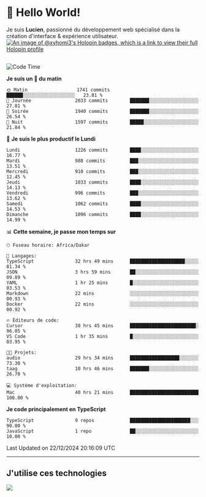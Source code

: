 # 👋 Hello World!

Je suis **Lucien**, passionné du développement web spécialisé dans la création d'interface & expérience utilisateur.
[![An image of @xyhomi3's Holopin badges, which is a link to view their full Holopin profile](https://holopin.me/xyhomi3)](https://holopin.io/@xyhomi3)

##

<!--START_SECTION:waka-->
![Code Time](http://img.shields.io/badge/Code%20Time-2%2C834%20hrs%2050%20mins-blue)

**Je suis un 🐤 du matin** 

```text
🌞 Matin                  1741 commits        ██████░░░░░░░░░░░░░░░░░░░   23.81 % 
🌆 Journée                2033 commits        ███████░░░░░░░░░░░░░░░░░░   27.81 % 
🌃 Soirée                 1940 commits        ███████░░░░░░░░░░░░░░░░░░   26.54 % 
🌙 Nuit                   1597 commits        █████░░░░░░░░░░░░░░░░░░░░   21.84 % 
```
📅 **Je suis le plus productif le Lundi** 

```text
Lundi                    1226 commits        ████░░░░░░░░░░░░░░░░░░░░░   16.77 % 
Mardi                    988 commits         ███░░░░░░░░░░░░░░░░░░░░░░   13.51 % 
Mercredi                 910 commits         ███░░░░░░░░░░░░░░░░░░░░░░   12.45 % 
Jeudi                    1033 commits        ████░░░░░░░░░░░░░░░░░░░░░   14.13 % 
Vendredi                 996 commits         ███░░░░░░░░░░░░░░░░░░░░░░   13.62 % 
Samedi                   1062 commits        ████░░░░░░░░░░░░░░░░░░░░░   14.53 % 
Dimanche                 1096 commits        ████░░░░░░░░░░░░░░░░░░░░░   14.99 % 
```


📊 **Cette semaine, je passe mon temps sur** 

```text
🕑︎ Fuseau horaire: Africa/Dakar

💬 Langages: 
TypeScript               32 hrs 49 mins      ████████████████████░░░░░   81.34 % 
JSON                     3 hrs 59 mins       ██░░░░░░░░░░░░░░░░░░░░░░░   09.89 % 
YAML                     1 hr 25 mins        █░░░░░░░░░░░░░░░░░░░░░░░░   03.53 % 
Markdown                 22 mins             ░░░░░░░░░░░░░░░░░░░░░░░░░   00.93 % 
Docker                   22 mins             ░░░░░░░░░░░░░░░░░░░░░░░░░   00.92 % 

🔥 Éditeurs de code: 
Cursor                   38 hrs 45 mins      ████████████████████████░   96.05 % 
VS Code                  1 hr 35 mins        █░░░░░░░░░░░░░░░░░░░░░░░░   03.95 % 

🐱‍💻 Projets: 
audio                    29 hrs 34 mins      ██████████████████░░░░░░░   73.30 % 
taag                     10 hrs 46 mins      ███████░░░░░░░░░░░░░░░░░░   26.70 % 

💻 Système d'exploitation: 
Mac                      40 hrs 21 mins      █████████████████████████   100.00 % 
```

**Je code principalement en TypeScript** 

```text
TypeScript               9 repos             ██████████████████████░░░   90.00 % 
JavaScript               1 repo              ██░░░░░░░░░░░░░░░░░░░░░░░   10.00 % 
```




 Last Updated on 22/12/2024 20:16:09 UTC
<!--END_SECTION:waka-->
---

## J'utilise ces technologies

<p align="left">
  <a href="https://skillicons.dev">
    <img src="https://skillicons.dev/icons?i=ts,js,md,scss,tailwind,react,docker,express,astro,vite,nextjs,vercel,figma,ableton" />
  </a>
</p>

